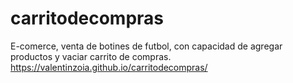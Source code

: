 # carritodecompras
E-comerce, venta de botines de futbol, con capacidad de agregar productos y vaciar carrito de compras.
https://valentinzoia.github.io/carritodecompras/
